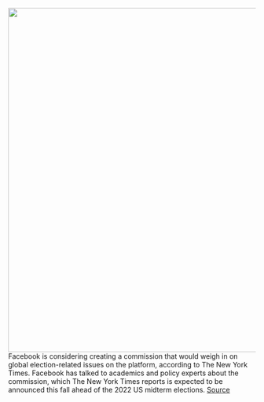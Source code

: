 <img src='https://cdn.vox-cdn.com/thumbor/3VxXU37UQdAi0CLNJRtD9X5b6es=/0x0:2040x1360/1200x800/filters:focal(857x517:1183x843)/cdn.vox-cdn.com/uploads/chorus_image/image/69776222/acastro_180406_1777_facebook_Congress_0001.0.jpg' width='700px' /><br/>
Facebook is considering creating a commission that would weigh in on global election-related issues on the platform, according to The New York Times. Facebook has talked to academics and policy experts about the commission, which The New York Times reports is expected to be announced this fall ahead of the 2022 US midterm elections.
<a href='https://www.theverge.com/2021/8/25/22641948/facebook-election-commission-oversight-board'> Source <a/>